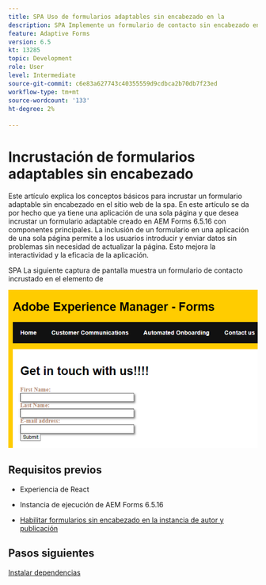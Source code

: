 ```yaml
---
title: SPA Uso de formularios adaptables sin encabezado en la
description: SPA Implemente un formulario de contacto sin encabezado en el área de trabajo de
feature: Adaptive Forms
version: 6.5
kt: 13285
topic: Development
role: User
level: Intermediate
source-git-commit: c6e83a627743c40355559d9cdbca2b70db7f23ed
workflow-type: tm+mt
source-wordcount: '133'
ht-degree: 2%

---
```



# Incrustación de formularios adaptables sin encabezado

Este artículo explica los conceptos básicos para incrustar un formulario adaptable sin encabezado en el sitio web de la spa. En este artículo se da por hecho que ya tiene una aplicación de una sola página y que desea incrustar un formulario adaptable creado en AEM Forms 6.5.16 con componentes principales.
La inclusión de un formulario en una aplicación de una sola página permite a los usuarios introducir y enviar datos sin problemas sin necesidad de actualizar la página. Esto mejora la interactividad y la eficacia de la aplicación.

SPA La siguiente captura de pantalla muestra un formulario de contacto incrustado en el elemento de

![contact-us-form](./assets/contact-us-form.png)

## Requisitos previos

* Experiencia de React

* Instancia de ejecución de AEM Forms 6.5.16

* [Habilitar formularios sin encabezado en la instancia de autor y publicación](https://experienceleague.adobe.com/docs/experience-manager-headless-adaptive-forms/using/quick-setup/enable-headless-adaptive-forms-and-core-components.html?lang=en)

## Pasos siguientes

[Instalar dependencias](./install-af-react-libraries.md)

